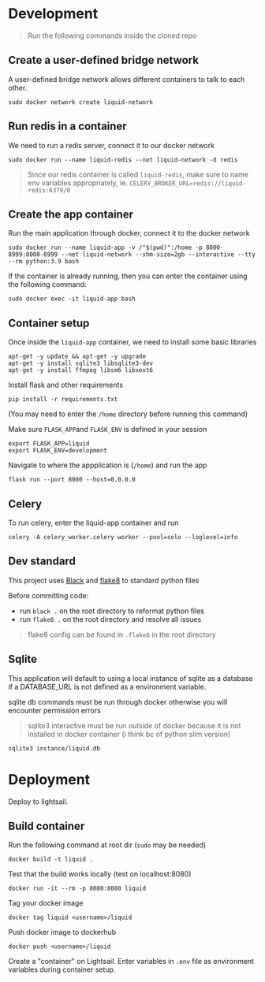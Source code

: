 # Development

> Run the following commands inside the cloned repo

## Create a user-defined bridge network
A user-defined bridge network allows different containers to talk to each other.
```
sudo docker network create liquid-network
```

## Run redis in a container
We need to run a redis server, connect it to our docker network
```
sudo docker run --name liquid-redis --net liquid-network -d redis
```
> Since our redis container is called `liquid-redis`, make sure to name env variables appropriately, ie. `CELERY_BROKER_URL=redis://liquid-redis:6379/0`

## Create the app container
Run the main application through docker, connect it to the docker network

```
sudo docker run --name liquid-app -v /"$(pwd)":/home -p 8000-8999:8000-8999 --net liquid-network --shm-size=2gb --interactive --tty --rm python:3.9 bash
```

If the container is already running, then you can enter the container using the following command:
```
sudo docker exec -it liquid-app bash
```

## Container setup
Once inside the `liquid-app` container, we need to install some basic libraries
```
apt-get -y update && apt-get -y upgrade
apt-get -y install sqlite3 libsqlite3-dev
apt-get -y install ffmpeg libsm6 libxext6
```

Install flask and other requirements
```
pip install -r requirements.txt
```
(You may need to enter the `/home` directory before running this command)

Make sure `FLASK_APP`and `FLASK_ENV` is defined in your session
```
export FLASK_APP=liquid
export FLASK_ENV=development
```

Navigate to where the appplication is (`/home`) and run the app
```
flask run --port 8000 --host=0.0.0.0
```

## Celery

To run celery, enter the liquid-app container and run
```
celery -A celery_worker.celery worker --pool=solo --loglevel=info
```

## Dev standard

This project uses [Black](https://black.readthedocs.io/en/stable/) and [flake8](https://flake8.pycqa.org/en/latest/) to standard python files

Before committing code:
- run `black .` on the root directory to reformat python files
- run `flake8 .` on the root directory and resolve all issues

> flake8 config can be found in `.flake8` in the root directory

## Sqlite
This application will default to using a local instance of sqlite as a database if a DATABASE_URL is not defined as a environment variable.

sqlite db commands must be run through docker otherwise you will encounter permission errors

> sqlite3 interactive must be run *outside* of docker because it is not installed
in docker container (i think bc of python slim version)

```
sqlite3 instance/liquid.db
```

# Deployment

Deploy to lightsail.

## Build container
Run the following command at root dir (`sudo` may be needed)
```
docker build -t liquid .
```

Test that the build works locally (test on localhost:8080)
```
docker run -it --rm -p 8080:8080 liquid
```

Tag your docker image
```
docker tag liquid <username>/liquid
```

Push docker image to dockerhub
```
docker push <username>/liquid
```

Create a "container" on Lightsail. Enter variables in `.env` file as environment variables during container setup.

